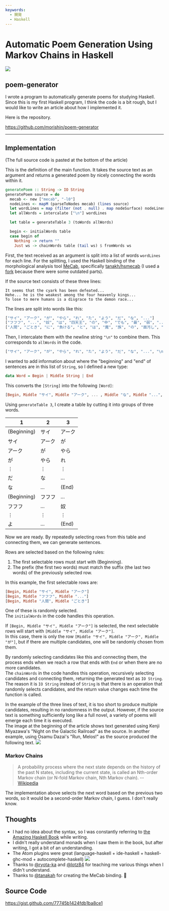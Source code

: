 ```yaml
---
keywords:
  - 開発
  - Haskell
---
```


# Automatic Poem Generation Using Markov Chains in Haskell

![](https://i.gyazo.com/da57a0afc34fed284d39fffd62a97f5f.png)
## poem-generator
I wrote a program to automatically generate poems for studying Haskell.<br>
Since this is my first Haskell program, I think the code is a bit rough, but I would like to write an article about how I implemented it.

Here is the repository.

https://github.com/morishin/poem-generator

---

## Implementation
(The full source code is pasted at the bottom of the article)

This is the definition of the main function. It takes the source text as an argument and returns a generated poem by nicely connecting the words within it.
```haskell
generatePoem :: String -> IO String
generatePoem source = do
  mecab <- new ["mecab", "-l0"]
  nodeLines <- mapM (parseToNodes mecab) (lines source)
  let wordLines = map (filter (not . null) . map nodeSurface) nodeLines
  let allWords = intercalate ["\n"] wordLines

  let table = generateTable 3 (toWords allWords)

  begin <- initialWords table
  case begin of
    Nothing -> return ""
    Just ws -> chainWords table (tail ws) $ fromWords ws
```
First, the text received as an argument is split into a list of words `wordLines` for each line. For the splitting, I used the Haskell binding of the morphological analysis tool [MeCab](http://mecab.googlecode.com/svn/trunk/mecab/doc/index.html), specifically [tanakh/hsmecab](https://github.com/tanakh/hsmecab) (I used a [fork](https://github.com/morishin/hsmecab) because there were some outdated parts).

If the source text consists of these three lines:
```
It seems that the cyark has been defeated...
Hehe... he is the weakest among the four heavenly kings...
To lose to mere humans is a disgrace to the demon race...
```
The lines are split into words like this:
```haskell
["サイ", "アーク", "が", "やら", "れ", "た", "よう", "だ", "な", "..."]
["フフフ", "...", "奴", "は", "四天王", "の", "中", "でも", "最", "弱", "..."]
["人間", "ごとき", "に", "負ける", "と", "は", "魔", "族", "の", "面汚し", "よ", "..."]
```
Then, I intercalate them with the newline string `"\n"` to combine them. This corresponds to `allWords` in the code.
```haskell
["サイ", "アーク", "が", "やら", "れ", "た", "よう", "だ", "な", "...", "\n", "フフフ", "...", "奴", "は", "四天王", "の", "中", "でも", "最", "弱", "...", "\n", "人間", "ごとき", "に", "負ける", "と", "は", "魔", "族", "の", "面汚し", "よ", "..."]
```
I wanted to add information about where the "beginning" and "end" of sentences are in this list of `String`, so I defined a new type:
```haskell
data Word = Begin | Middle String | End
```
This converts the `[String]` into the following `[Word]`:
```haskell
[Begin, Middle "サイ", Middle "アーク", ... , Middle "な", Middle "...", End, Begin, Middle "フフフ", ... , End]
```
Using `generateTable 3`, I create a table by cutting it into groups of three words.

1 | 2 | 3
---- | ---- | ---
(Beginning) | サイ | アーク
サイ | アーク | が
アーク | が | やら
が | やら | れ
 ⋮ | ⋮ | ⋮
だ | な | ...
な | ... | (End)
(Beginning) | フフフ | ...
フフフ | ... | 奴
 ⋮ | ⋮ | ⋮
よ | ... | (End)


Now we are ready. By repeatedly selecting rows from this table and connecting them, we can generate sentences.

Rows are selected based on the following rules:

1. The first selectable rows must start with (Beginning).
2. The prefix (the first two words) must match the suffix (the last two words) of the previously selected row.

In this example, the first selectable rows are:
```haskell
[Begin, Middle "サイ", Middle "アーク"]
[Begin, Middle "フフフ", Middle "..."]
[Begin, Middle "人間", Middle "ごとき"]
```
One of these is randomly selected.<br>
The `initialWords` in the code handles this operation.

If `[Begin, Middle "サイ", Middle "アーク"]` is selected, the next selectable rows will start with `[Middle "サイ", Middle "アーク"]`.<br>
In this case, there is only the row `[Middle "サイ", Middle "アーク", Middle "が"]`, but if there are multiple candidates, one will be randomly chosen from them.

By randomly selecting candidates like this and connecting them, the process ends when we reach a row that ends with `End` or when there are no more candidates.<br>
The `chainWords` in the code handles this operation, recursively selecting candidates and connecting them, returning the generated text as `IO String`.<br>
The reason it is `IO String` instead of `String` is that there is an operation that randomly selects candidates, and the return value changes each time the function is called.

In the example of the three lines of text, it is too short to produce multiple candidates, resulting in no randomness in the output. However, if the source text is something sufficiently long like a full novel, a variety of poems will emerge each time it is executed.<br>
The image at the beginning of the article shows text generated using Kenji Miyazawa's "Night on the Galactic Railroad" as the source. In another example, using Osamu Dazai's "Run, Melos!" as the source produced the following text.
![](https://i.gyazo.com/34aa3c366d06b0d08c2853a2fcbf2a56.png)

### Markov Chains
> A probability process where the next state depends on the history of the past N states, including the current state, is called an Nth-order Markov chain (or N-fold Markov chain, Nth Markov chain). -- [Wikipedia](https://ja.wikipedia.org/wiki/%E3%83%9E%E3%83%AB%E3%82%B3%E3%83%95%E9%80%A3%E9%8E%96)

The implementation above selects the next word based on the previous two words, so it would be a second-order Markov chain, I guess. I don't really know.

## Thoughts
- I had no idea about the syntax, so I was constantly referring to [the Amazing Haskell Book](http://www.amazon.co.jp/dp/4274068854) while writing.
- I didn't really understand monads when I saw them in the book, but after writing, I got a bit of an understanding.
- The Atom plugins were great (language-haskell + ide-haskell + haskell-ghc-mod + autocomplete-haskell)
  ![](https://i.gyazo.com/c757348c91b64a80edbf63cd70c09194.gif)
- Thanks to [@ryota-ka](https://twitter.com/ryotakameoka) and [@lotz84](https://twitter.com/lotz84_) for teaching me various things when I didn't understand.
- Thanks to [@tanakah](https://twitter.com/tanakh?lang=ja) for creating the MeCab binding. 🙏

## Source Code
https://gist.github.com/77745b1424fdb1ba8ce1